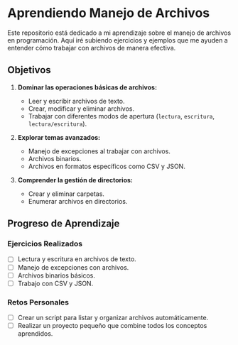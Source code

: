 # Aprendiendo Manejo de Archivos

Este repositorio está dedicado a mi aprendizaje sobre el manejo de archivos en programación. Aquí iré subiendo ejercicios y ejemplos que me ayuden a entender cómo trabajar con archivos de manera efectiva.

## Objetivos

1. **Dominar las operaciones básicas de archivos:**
   - Leer y escribir archivos de texto.
   - Crear, modificar y eliminar archivos.
   - Trabajar con diferentes modos de apertura (`lectura`, `escritura`, `lectura/escritura`).

2. **Explorar temas avanzados:**
   - Manejo de excepciones al trabajar con archivos.
   - Archivos binarios.
   - Archivos en formatos específicos como CSV y JSON.

3. **Comprender la gestión de directorios:**
   - Crear y eliminar carpetas.
   - Enumerar archivos en directorios.

## Progreso de Aprendizaje

### Ejercicios Realizados
- [ ] Lectura y escritura en archivos de texto.
- [ ] Manejo de excepciones con archivos.
- [ ] Archivos binarios básicos.
- [ ] Trabajo con CSV y JSON.

### Retos Personales
- [ ] Crear un script para listar y organizar archivos automáticamente.
- [ ] Realizar un proyecto pequeño que combine todos los conceptos aprendidos.
